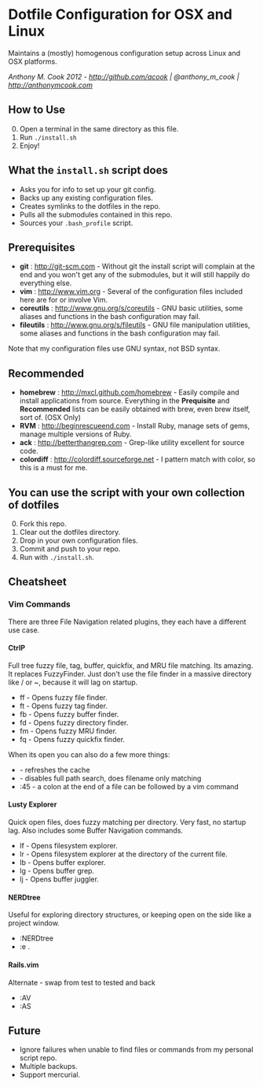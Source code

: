 Dotfile Configuration for OSX and Linux
================

Maintains a (mostly) homogenous configuration setup across Linux and OSX platforms.

*Anthony M. Cook 2012 - http://github.com/acook | @anthony_m_cook | http://anthonymcook.com*


How to Use
----------

0. Open a terminal in the same directory as this file.
0. Run `./install.sh`
0. Enjoy!


What the `install.sh` script does
---------------------------------

- Asks you for info to set up your git config.
- Backs up any existing configuration files.
- Creates symlinks to the dotfiles in the repo.
- Pulls all the submodules contained in this repo.
- Sources your `.bash_profile` script.


Prerequisites
-------------

- **git** : http://git-scm.com - Without git the install script will complain at the end and you won't get any of the submodules, but it will still happily do everything else.
- **vim** : http://www.vim.org - Several of the configuration files included here are for or involve Vim.
- **coreutils** : http://www.gnu.org/s/coreutils - GNU basic utilities, some aliases and functions in the bash configuration may fail.
- **fileutils** : http://www.gnu.org/s/fileutils - GNU file manipulation utilities, some aliases and functions in the bash configuration may fail.

Note that my configuration files use GNU syntax, not BSD syntax.


Recommended
-----------

- **homebrew** : http://mxcl.github.com/homebrew - Easily compile and install applications from source. Everything in the **Prequisite** and **Recommended** lists can be easily obtained with brew, even brew itself, sort of. (OSX Only)
- **RVM** : http://beginrescueend.com - Install Ruby, manage sets of gems, manage multiple versions of Ruby.
- **ack** : http://betterthangrep.com - Grep-like utility excellent for source code.
- **colordiff** : http://colordiff.sourceforge.net - I pattern match with color, so this is a must for me.


You can use the script with your own collection of dotfiles
-------------

0. Fork this repo.
0. Clear out the dotfiles directory.
0. Drop in your own configuration files.
0. Commit and push to your repo.
0. Run with `./install.sh`.

Cheatsheet
----------

### Vim Commands

There are three File Navigation related plugins, they each have a different use case.

#### CtrlP

Full tree fuzzy file, tag, buffer, quickfix, and MRU file matching. Its amazing. It replaces FuzzyFinder.
Just don't use the file finder in a massive directory like / or ~, because it will lag on startup.

- <Leader>ff  - Opens fuzzy file finder.
- <Leader>ft  - Opens fuzzy tag finder.
- <Leader>fb  - Opens fuzzy buffer finder.
- <Leader>fd  - Opens fuzzy directory finder.
- <Leader>fm  - Opens fuzzy MRU finder.
- <Leader>fq  - Opens fuzzy quickfix finder.

When its open you can also do a few more things:

- <f5>   - refreshes the cache
- <c-d>  - disables full path search, does filename only matching
- :45    - a colon at the end of a file can be followed by a vim command

#### Lusty Explorer

Quick open files, does fuzzy matching per directory. Very fast, no startup lag.
Also includes some Buffer Navigation commands.

- <Leader>lf  - Opens filesystem explorer.
- <Leader>lr  - Opens filesystem explorer at the directory of the current file.
- <Leader>lb  - Opens buffer explorer.
- <Leader>lg  - Opens buffer grep.
- <Leader>lj  - Opens buffer juggler.

#### NERDtree

Useful for exploring directory structures, or keeping open on the side like a project window.

- :NERDtree
- :e .

#### Rails.vim

Alternate - swap from test to tested and back

- :AV
- :AS


Future
------

- Ignore failures when unable to find files or commands from my personal script repo.
- Multiple backups.
- Support mercurial.

